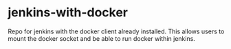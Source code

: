 # jenkins-with-docker
Repo for jenkins with the docker client already installed.  This allows users to mount the docker socket and be able to run docker within jenkins.
